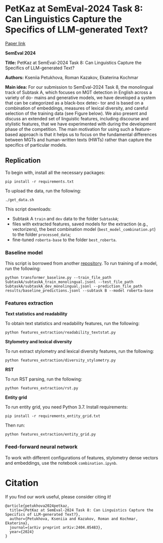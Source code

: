 # PetKaz at SemEval-2024 Task 8: Can Linguistics Capture the Specifics of LLM-generated Text?

[Paper link](https://arxiv.org/abs/2404.05483)

**SemEval 2024**

**Title:** PetKaz at SemEval-2024 Task 8: Can Linguistics Capture the Specifics of LLM-generated Text?

**Authors:** Kseniia Petukhova, Roman Kazakov, Ekaterina Kochmar

**Main idea:** For our submission to SemEval-2024 Task 8, the monolingual track of Subtask A, which focuses on MGT detection in English across a variety of do- mains and generative models, we have developed a system that can be categorized as a black-box detec- tor and is based on a combination of embeddings, measures of lexical diversity, and careful selection of the training data (see Figure below). We also present and discuss an extended set of linguistic features, including discourse and stylistic features, that we have experimented with during the development phase of the competition. The main motivation for using such a feature-based approach is that it helps us to focus on the fundamental differences between MGTs and human-written texts (HWTs) rather than capture the specifics of particular models.


## Replication

To begin with, install all the necessary packages:
```
pip install -r requirements.txt
```
To upload the data, run the following:
```
./get_data.sh
```
This script downloads:
* Subtask A `train` and `dev` data to the folder `SubtaskA`;
* files with extracted features, saved models for the extraction (e.g., vectorizers), the best combination model (`best_model_combination.pt`) to the folder `processed_data`;
* fine-tuned `roberta-base` to the folder `best_roberta`.

### Baseline model
This script is borrowed from another [repository](https://github.com/mbzuai-nlp/SemEval2024-task8). To run training of a model, run the following:
```
python transformer_baseline.py --train_file_path SubtaskA/subtaskA_train_monolingual.jsonl --test_file_path SubtaskA/subtaskA_dev_monolingual.jsonl --prediction_file_path results/baseline_predictions.jsonl --subtask B --model roberta-base
```

### Features extraction
**Text statistics and readability**

To obtain text statistics and readability features, run the following:
```
python features_extraction/readability_textstat.py
```

**Stylometry and lexical diversity**

To run extract stylometry and lexical diversity features, run the following:
```
python features_extraction/diversity_stylometry.py
```

**RST**

To run RST parsing, run the following:
```
python features_extraction/rst.py
```

**Entity grid**

To run entity grid, you need Python 3.7. Install requirements:
```
pip install -r requirements_entity_grid.txt
```

Then run:
```
python features_extraction/entity_grid.py
```

### Feed-forward neural network
To work with different configurations of features, stylometry dense vectors and embeddings, use the notebook `combination.ipynb`.

# Citation

If you find our work useful, please consider citing it!

```
@article{petukhova2024petkaz,
  title={PetKaz at SemEval-2024 Task 8: Can Linguistics Capture the Specifics of LLM-generated Text?},
  author={Petukhova, Kseniia and Kazakov, Roman and Kochmar, Ekaterina},
  journal={arXiv preprint arXiv:2404.05483},
  year={2024}
}
```
